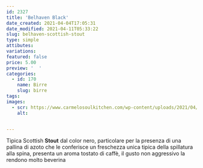 ```yaml
---
id: 2327
title: 'Belhaven Black'
date_created: 2021-04-04T17:05:31
date_modified: 2021-04-11T05:33:22
slug: belhaven-scottish-stout
type: simple
attibutes: 
variations:
featured: false
price: 5.00
preview: '  '
categories: 
  - id: 170
    name: Birre
    slug: birre
tags: 
images: 
  - scr: https://www.carmelosoulkitchen.com/wp-content/uploads/2021/04/4.png
    alt: 


---
```


<p>Tipica Scottish <strong>Stout</strong> dal color nero, particolare per la presenza di una pallina di azoto che le conferisce un freschezza unica tipica della spillatura alla spina, presenta un aroma tostato di caffè, il gusto non aggressivo la rendono molto beverina</p>

